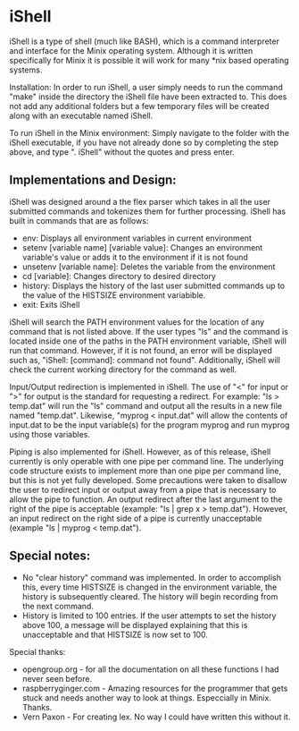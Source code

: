 # iShell
iShell is a type of shell (much like BASH), which is a command interpreter and interface for the Minix operating system. Although it is written specifically for Minix it is possible it will work for many *nix based operating systems.

Installation:
In order to run iShell, a user simply needs to run the command "make" inside the directory the iShell file have been extracted to. This does not add any additional folders but a few temporary files will be created along with an executable named iShell.

To run iShell in the Minix environment:
Simply navigate to the folder with the iShell executable, if you have not already done so by completing the step above, and type ". iShell" without the quotes and press enter.

Implementations and Design:
----------------------------------------------------------------------------------------------------------------------------------------------------------
iShell was designed around a the flex parser which takes in all the user submitted commands and tokenizes them for further processing. iShell has built in commands that are as follows:

- env: Displays all environment variables in current environment
- setenv [variable name] [variable value]: Changes an environment variable's value or adds it to the environment if it is not found
- unsetenv [variable name]: Deletes the variable from the environment
- cd [variable]: Changes directory to desired directory
- history: Displays the history of the last user submitted commands up to the value of the HISTSIZE environment variabible.
- exit: Exits iShell

iShell will search the PATH environment values for the location of any command that is not listed above. If the user types "ls" and the command is located inside one of the paths in the PATH environment variable, iShell will run that command. However, if it is not found, an error will be displayed such as,
"iShell: [command]: command not found". Additionally, iShell will check the current working directory for the command as well.

Input/Output redirection is implemented in iShell. The use of "<" for input or ">" for output is the standard for requesting a redirect. For example:
"ls > temp.dat" will run the "ls" command and output all the results in a new file named "temp.dat". Likewise, 
"myprog < input.dat" will allow the contents of input.dat to be the input variable(s) for the program myprog and run myprog using those variables.

Piping is also implemented for iShell. However, as of this release, iShell currently is only operable with one pipe per command line. The underlying code structure exists to implement more than one pipe per command line, but this is not yet fully developed. Some precautions were taken to disallow the user to redirect input or output away from a pipe that is necessary to allow the pipe to function. An output redirect after the last argument to the right of the pipe is acceptable (example: "ls | grep x > temp.dat"). However, an input redirect on the right side of a pipe is currently unacceptable (example "ls | myprog < temp.dat").

Special notes:
----------------------------------------------------------------------------------------------------------------------------------------------------------
- No "clear history" command was implemented. In order to accomplish this, every time HISTSIZE is changed in the environment variable, the history is subsequently cleared. The history will begin recording from the next command.
- History is limited to 100 entries. If the user attempts to set the history above 100, a message will be displayed explaining that this is unacceptable and that HISTSIZE is now set to 100.


Special thanks:
- opengroup.org - for all the documentation on all these functions I had never seen before.
- raspberryginger.com - Amazing resources for the programmer that gets stuck and needs another way to look at things. Especcially in Minix. Thanks.
- Vern Paxon - For creating lex. No way I could have written this without it.
